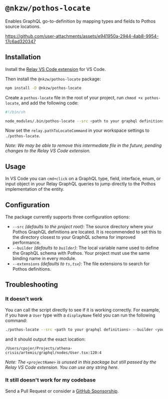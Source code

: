 # `@nkzw/pothos-locate`

Enables GraphQL go-to-definition by mapping types and fields to Pothos source locations.

https://github.com/user-attachments/assets/e941950a-2944-4ab8-9954-17c6ad320347

## Installation

Install the [Relay VS Code extension](https://marketplace.visualstudio.com/items?itemName=meta.relay) for VS Code.

Then install the `@nkzw/pothos-locate` package:

```bash
npm install -D @nkzw/pothos-locate
```

Create a `pothos-locate` file in the root of your project, run `chmod +x pothos-locate`, and add the following code:

```bash
#!/bin/sh

node_modules/.bin/pothos-locate --src <path to your graphql definitions> "$@"
```

Now set the `relay.pathToLocateCommand` in your workspace settings to `./pothos-locate`.

_Note: We may be able to remove this intermediate file in the future, pending changes to the Relay VS Code extension._

## Usage

In VS Code you can `cmd+click` on a GraphQL type, field, interface, enum, or input object in your Relay GraphQL queries to jump directly to the Pothos implementation of the entity.

## Configuration

The package currently supports three configuration options:

- `--src` _(defaults to the project root)_: The source directory where your Pothos GraphQL definitions are located. It is recommended to set this to the directory closest to your GraphQL schema for improved performance.
- `--builder` _(defaults to `builder`)_: The local variable name used to define the GraphQL schema with Pothos. Your project must use the same binding name in every module.
- `--extensions` _(defaults to `ts,tsx`)_: The file extensions to search for Pothos definitions.

## Troubleshooting

### It doesn't work

You can call the script directly to see if it is working correctly. For example, if you have a `User` type with a `displayName` field you can run the following command:

```bash
./pothos-locate --src <path to your graphql definitions> --builder <your builder variable name> '<projectName>' User.displayName
```

and it should output the exact location:

```
/Users/cpojer/Projects/athena-crisis/artemis/graphql/nodes/User.tsx:120:4
```

_Note: The `<projectName>` is unused in this package but still passed by the Relay VS Code extension. You can use any string here._

### It still doesn't work for my codebase

Send a Pull Request or consider a [GitHub Sponsorship](https://github.com/sponsors/cpojer).
